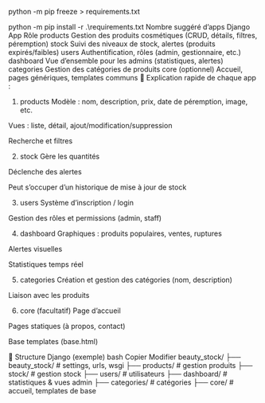 python -m pip freeze > requirements.txt 

python -m pip install -r .\requirements.txt
Nombre suggéré d’apps Django
App	Rôle
products	Gestion des produits cosmétiques (CRUD, détails, filtres, péremption)
stock	Suivi des niveaux de stock, alertes (produits expirés/faibles)
users	Authentification, rôles (admin, gestionnaire, etc.)
dashboard	Vue d’ensemble pour les admins (statistiques, alertes)
categories	Gestion des catégories de produits
core (optionnel)	Accueil, pages génériques, templates communs
🧩 Explication rapide de chaque app :
1. products
Modèle : nom, description, prix, date de péremption, image, etc.

Vues : liste, détail, ajout/modification/suppression

Recherche et filtres

2. stock
Gère les quantités

Déclenche des alertes

Peut s’occuper d’un historique de mise à jour de stock

3. users
Système d’inscription / login

Gestion des rôles et permissions (admin, staff)

4. dashboard
Graphiques : produits populaires, ventes, ruptures

Alertes visuelles

Statistiques temps réel

5. categories
Création et gestion des catégories (nom, description)

Liaison avec les produits

6. core (facultatif)
Page d’accueil

Pages statiques (à propos, contact)

Base templates (base.html)

📁 Structure Django (exemple)
bash
Copier
Modifier
beauty_stock/
├── beauty_stock/         # settings, urls, wsgi
├── products/             # gestion produits
├── stock/                # gestion stock
├── users/                # utilisateurs
├── dashboard/            # statistiques & vues admin
├── categories/           # catégories
├── core/                 # accueil, templates de base